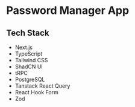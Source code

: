 # Password Manager App

## Tech Stack

- Next.js
- TypeScript
- Tailwind CSS
- ShadCN UI
- tRPC
- PostgreSQL
- Tanstack React Query
- React Hook Form
- Zod
